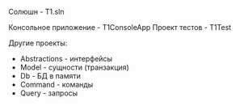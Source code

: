 ﻿Солюшн - T1.sln

Консольное приложение - T1ConsoleApp
Проект тестов - T1Test

Другие проекты:
* Abstractions - интерфейсы
* Model - сущности (транзакция)
* Db - БД в памяти
* Command - команды
* Query - запросы

